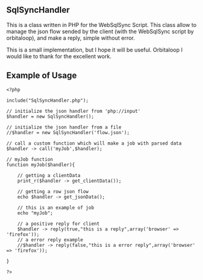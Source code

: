 ## SqlSyncHandler

This is a class written in PHP for the WebSqlSync Script.
This class allow to manage the json flow sended by the client (with the WebSqlSync script by orbitaloop), and make a reply, simple without error.

This is a small implementation, but I hope it will be useful.
Orbitaloop I would like to thank for the excellent work.

## Example of Usage

	<?php
		
	include("SqlSyncHandler.php");
	
	// initialize the json handler from 'php://input' 
	$handler = new SqlSyncHandler();
	
	// initialize the json handler from a file
	//$handler = new SqlSyncHandler('flow.json');
	
	// call a custom function which will make a job with parsed data
	$handler -> call('myJob',$handler);
	
	// myJob function
	function myJob($handler){
		
		// getting a clientData
		print_r($handler -> get_clientData());
		
		// getting a row json flow
		echo $handler -> get_jsonData();
		
		// this is an example of job
		echo "myJob";
		
		// a positive reply for client
		$handler -> reply(true,"this is a reply",array('browser' => 'firefox'));
		// a error reply example
		//$handler -> reply(false,"this is a error reply",array('browser' => 'firefox'));
		
	}

	?>
